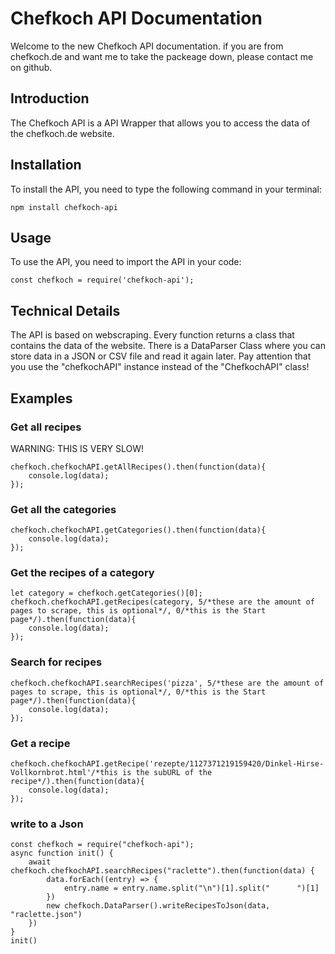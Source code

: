 # Chefkoch API Documentation
Welcome to the new Chefkoch API documentation.
if you are from chefkoch.de and want me to take the packeage down, please contact me on github.
## Introduction
The Chefkoch API is a API Wrapper that allows you to access the data of the chefkoch.de website.

## Installation
To install the API, you need to type the following command in your terminal:
```
npm install chefkoch-api
```

## Usage
To use the API, you need to import the API in your code:
```
const chefkoch = require('chefkoch-api');
```

## Technical Details
The API is based on webscraping.
Every function returns a class that contains the data of the website.
There is a DataParser Class where you can store data in a JSON or CSV file and read it again later.
Pay attention that you use the "chefkochAPI" instance instead of the "ChefkochAPI" class!
## Examples
### Get all recipes
WARNING: THIS IS VERY SLOW!
```
chefkoch.chefkochAPI.getAllRecipes().then(function(data){
    console.log(data);
});
```
### Get all the categories
```
chefkoch.chefkochAPI.getCategories().then(function(data){
    console.log(data);
});
```
### Get the recipes of a category
```
let category = chefkoch.getCategories()[0];
chefkoch.chefkochAPI.getRecipes(category, 5/*these are the amount of pages to scrape, this is optional*/, 0/*this is the Start page*/).then(function(data){
    console.log(data);
});
```
### Search for recipes
```
chefkoch.chefkochAPI.searchRecipes('pizza', 5/*these are the amount of pages to scrape, this is optional*/, 0/*this is the Start page*/).then(function(data){
    console.log(data);
});
```
### Get a recipe
```
chefkoch.chefkochAPI.getRecipe('rezepte/1127371219159420/Dinkel-Hirse-Vollkornbrot.html'/*this is the subURL of the recipe*/).then(function(data){
    console.log(data);
});
```
### write to a Json
```
const chefkoch = require("chefkoch-api");
async function init() {
    await chefkoch.chefkochAPI.searchRecipes("raclette").then(function(data) {
        data.forEach((entry) => {
            entry.name = entry.name.split("\n")[1].split("      ")[1]
        })
        new chefkoch.DataParser().writeRecipesToJson(data, "raclette.json")
    })
}
init()
```

